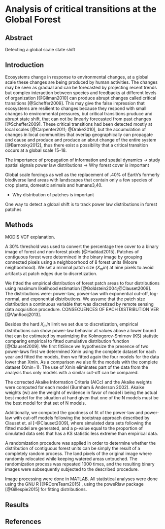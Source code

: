 # Analysis of critical transitions at the Global Forest

## Abstract

Detecting a global scale state shift

## Introduction

Ecosystems change in response to environmental changes, at a global scale these changes are being produced by human activities. The changes may be seen as gradual and can be forecasted by projecting recent trends but complex interaction between species and feedbacks at different levels of organization [@Gilman2010] can produce abrupt changes called critical transitions [@Scheffer2009].  This may give the false impression that ecosystems are resilient to changes because they respond with small changes to environmental pressures, but critical transitions pruduce and abrupt state shift, that can not be linearly forecasted from past changes [@Scheffer2009]. These critical transitions had been detected mostly at local scales   [@Carpenter2011; @Drake2010], but the accumulation of changes in local communities that overlap geographically can propagate and cause and produce and produce an abrut change of the entire system [@Barnosky2012], thus there exist a possibility that a critical transition occurs at a global scale 15–18.  

The importance of propagation of information and spatial dynamics -> study spatial signals power law distributions -> Why forest cover is important

 Global scale forcings as well as the replacement of .40% of Earth’s formerly biodiverse land areas with landscapes that contain only a few species of crop plants, domestic animals and humans3,40. 


* Why distribution of patches is important

One way to detect a global shift is to track power law distributions in forest patches 

## Methods

MODIS VCF explanation.

A 30% threshold was used to convert the percentage tree cover to a binary image of forest and non-forest pixels [@Haddad2015]. Patches of contiguous forest were determined in the binary image by grouping connected pixels using a neighboorhood of 8 forest units (Moore neighborhood). We set a minimal patch
size ($X_min$) at nine pixels to avoid artifacts at patch edges due to discretization. 

We fitted the empirical distribution of forest patch areas to four distributions using maximum likelihood estimation [@Goldstein2004;@Clauset2009]. The distributions were: power-law, power-law with exponential cut-off, log-normal, and exponential distributions. We assume that the patch size distribution a continuous variable that was discretized by remote sensing data acquisition procedure. CONSECUENCES OF EACH DISTRIBUTION VER [@VanRooij2013].

Besides the hard $X_min$ limit we set due to discretization, empirical distributions can show power-law behavior at values above a lower bound that can be estimated by maximizing the Kolmogorov-Smirnov (KS) statistic comparing empirical to fitted cumulative distribution function [@Clauset2009].  We first fitSince we hypothesize the presence of two power-laws first we determined Xmin using the complete dataset for each year and fitted the models, then we fitted again the four models for the data lower than Xmin. As a comparison we also fit the models with the complete dataset (Xmin=1). The use of Xmin eliminates part of the data from the analysis thus only models with a similar cut-off can be compared. 

The corrected Akaike Information Criteria (AICc) and the Akaike weights were computed for each model (Burnham & Anderson 2002). Akaike weights (wi) are the weight of  evidence in favor of model i being the actual best model for the situation at hand given that one of the N models must be the best model for that set of N models. 

Additionally, we computed the goodness of fit of the power-law and power-law with cut-off models following the bootstrap approach described by Clauset et. al [-@Clauset2009], where simulated data sets following the fitted model are generated, and a p-value equal to the proportion of simulated data sets that has a KS statistic less extreme than empirical data. 

A randomization procedure was applied in order to determine whether the distribution of contiguous forest units can be simply the result of a completely random process. The land pixels of the original image where randomly relocated while keeping watered areas untouched. The randomization process was repeated 1000 times, and the resulting binary images were subsequently subjected to the described procedure. 

Image processing were done in MATLAB. All statistical analyses were done using the GNU R [@RCoreTeam2015] , using the poweRlaw package [@Gillespie2015] for fitting distributions.




## Results

## References
